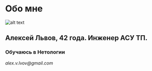 # Обо мне
![alt text](http://url/to/us.jpg)
## Алексей Львов, 42 года. Инженер АСУ ТП.

### Обучаюсь в Нетологии

_alex.v.lvov@gmail.com_